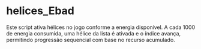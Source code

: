 # helices_Ebad
Este script ativa hélices no jogo conforme a energia disponível. A cada 1000 de energia consumida, uma hélice da lista é ativada e o índice avança, permitindo progressão sequencial com base no recurso acumulado.
